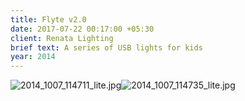 ```yaml
---
title: Flyte v2.0
date: 2017-07-22 00:17:00 +05:30
client: Renata Lighting
brief text: A series of USB lights for kids
year: 2014
---
```


![2014_1007_114711_lite.jpg](/uploads/2014_1007_114711_lite.jpg)![2014_1007_114735_lite.jpg](/uploads/2014_1007_114735_lite.jpg)